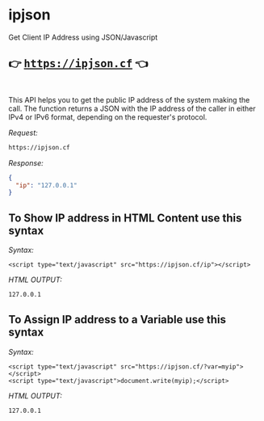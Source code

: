 # ipjson

Get Client IP Address using JSON/Javascript

## 👉 <tt>https://ipjson.cf</tt> 👈 <br><br>

This API helps you to get the public IP address of the system making the call. The function returns a JSON with the IP address of the caller in either IPv4 or IPv6 format, depending on the requester's protocol.

*Request:*

```bash
https://ipjson.cf
```

*Response:*

```json
{
  "ip": "127.0.0.1"
}
```

## To Show IP address in HTML Content use this syntax

*Syntax:*

```script
<script type="text/javascript" src="https://ipjson.cf/ip"></script>
```
*HTML OUTPUT:*

```html
127.0.0.1
```

## To Assign IP address to a Variable use this syntax

*Syntax:*

```script
<script type="text/javascript" src="https://ipjson.cf/?var=myip"></script>
<script type="text/javascript">document.write(myip);</script>
```

*HTML OUTPUT:*

```html
127.0.0.1
```
